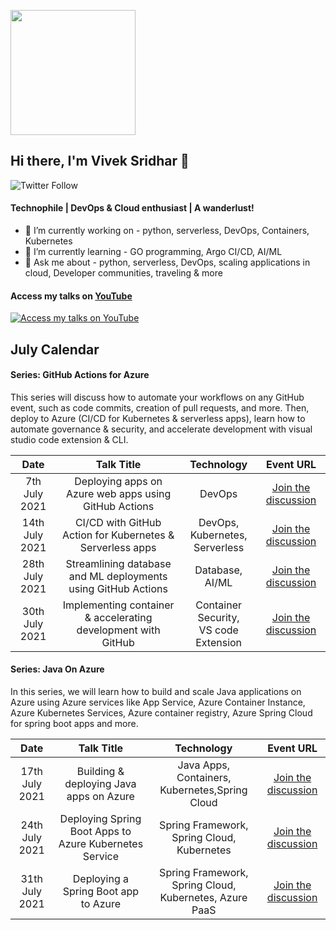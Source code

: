 <p align="left">
  <img width="200" height="200" src="https://drive.google.com/thumbnail?id=180x0d9UBnjWVPexLIshWzmuNgqHULf5w">
</p>

## Hi there, I'm Vivek Sridhar 👋 

![Twitter Follow](https://img.shields.io/twitter/follow/vivek_sridhar?label=Follow%20me%20on%20Twitter&style=social) 

#### Technophile | DevOps & Cloud enthusiast | A wanderlust!

- 🔭 I’m currently working on - python, serverless, DevOps, Containers, Kubernetes
- 🌱 I’m currently learning - GO programming, Argo CI/CD, AI/ML
- 💬 Ask me about - python, serverless, DevOps, scaling applications in cloud, Developer communities, traveling & more

#### Access my talks on [YouTube](https://youtube.com/playlist?list=PLHliAWPfQr8yO0Q0ivMIVXDrfd74Qr5aw)

[![Access my talks on YouTube](https://img.youtube.com/vi/-_sSL0H1ADQ/0.jpg)](https://www.youtube.com/watch?v=-_sSL0H1ADQ&list=PLHliAWPfQr8yO0Q0ivMIVXDrfd74Qr5aw&ab_channel=Topcoder)

## July Calendar

#### Series: GitHub Actions for Azure

This series will discuss how to automate your workflows on any GitHub event, such as code commits, creation of pull requests, and more. Then, deploy to Azure (CI/CD for Kubernetes & serverless apps), learn how to automate governance & security, and accelerate development with visual studio code extension & CLI.


|     Date     |    Talk Title     |   Technology    | Event URL |
|     :---:    | :---:           |    :---:      | :---:       |
| 7th July 2021   | Deploying apps on Azure web apps using GitHub Actions      | DevOps  |      [Join the discussion](https://www.meetup.com/microsoft-reactor-bengaluru/events/279015119/)      |
| 14th July 2021  | CI/CD with GitHub Action for Kubernetes & Serverless apps       | DevOps, Kubernetes, <br> Serverless  |  [Join the discussion](https://www.meetup.com/microsoft-reactor-bengaluru/events/279015137/)         |
| 28th July 2021  | Streamlining database and ML deployments using GitHub Actions     | Database, AI/ML  |  [Join the discussion](https://www.meetup.com/microsoft-reactor-bengaluru/events/279015454/)        |
| 30th July 2021  | Implementing container & accelerating development with GitHub     | Container Security, <br> VS code Extension  |  [Join the discussion](https://www.meetup.com/microsoft-reactor-bengaluru/events/279015477/)        |

#### Series: Java On Azure

In this series, we will learn how to build and scale Java applications on Azure using Azure services like App Service, Azure Container Instance, Azure Kubernetes Services, Azure container registry, Azure Spring Cloud for spring boot apps and more.


|     Date        | Talk Title                                                   | Technology    | Event URL |
|     :---:        | :---:                                                        |    :---:      | :---:       |
| 17th July 2021  | Building & deploying Java apps on Azure                      | Java Apps, Containers,<br> Kubernetes,Spring Cloud |      [Join the discussion](https://www.meetup.com/azure-developer-community-raipur/events/279201407/)      | 
| 24th July 2021  | Deploying Spring Boot Apps to Azure Kubernetes Service       | Spring Framework, <br> Spring Cloud, Kubernetes |  [Join the discussion](https://www.meetup.com/azure-developer-community-mumbai/events/279163681/)        |
| 31th July 2021  | Deploying a Spring Boot app to Azure                         | Spring Framework, <br> Spring Cloud, Kubernetes, Azure PaaS  |  [Join the discussion](https://www.meetup.com/azure-developer-community-chennai/events/279145191/)        |
